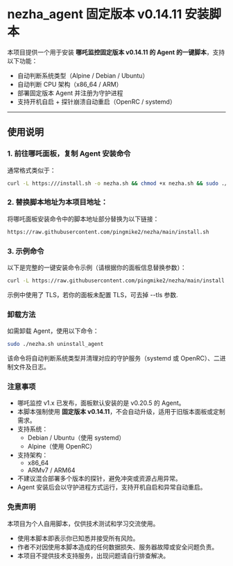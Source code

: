 # nezha_agent 固定版本 v0.14.11 安装脚本

本项目提供一个用于安装 **哪吒监控固定版本 v0.14.11 的 Agent 的一键脚本**，支持以下功能：

- 自动判断系统类型（Alpine / Debian / Ubuntu）
- 自动判断 CPU 架构（x86_64 / ARM）
- 部署固定版本 Agent 并注册为守护进程
- 支持开机自启 + 探针崩溃自动重启（OpenRC / systemd）

---

## 使用说明

### 1. 前往哪吒面板，复制 Agent 安装命令

通常格式类似于：

```bash
curl -L https:///install.sh -o nezha.sh && chmod +x nezha.sh && sudo ./nezha.sh install_agent <面板地址> <端口> <密钥> --tls
```

### 2. 替换脚本地址为本项目地址：

将哪吒面板安装命令中的脚本地址部分替换为以下链接：

```bash
https://raw.githubusercontent.com/pingmike2/nezha/main/install.sh
```

### 3. 示例命令

以下是完整的一键安装命令示例（请根据你的面板信息替换参数）：

```bash
curl -L https://raw.githubusercontent.com/pingmike2/nezha/main/install.sh -o install.sh && chmod +x install.sh && sudo ./install.sh install_agent nezha.xxxx.nyc.mn 443 hZzhvVnS4JuecsZ --tls
```

示例中使用了 TLS，若你的面板未配置 TLS，可去掉 --tls 参数.


### 卸载方法

如需卸载 Agent，使用以下命令：

```bash
sudo ./nezha.sh uninstall_agent
```

该命令将自动判断系统类型并清理对应的守护服务（systemd 或 OpenRC）、二进制文件及日志。

### 注意事项

- 哪吒监控 v1.x 已发布，面板默认安装的是 v0.20.5 的 Agent。
- 本脚本强制使用 **固定版本 v0.14.11**，不会自动升级，适用于旧版本面板或定制需求。
- 支持系统：
  - Debian / Ubuntu（使用 systemd）
  - Alpine（使用 OpenRC）
- 支持架构：
  - x86_64
  - ARMv7 / ARM64
- 不建议混合部署多个版本的探针，避免冲突或资源占用异常。
- Agent 安装后会以守护进程方式运行，支持开机自启和异常自动重启。


### 免责声明

本项目为个人自用脚本，仅供技术测试和学习交流使用。

- 使用本脚本即表示你已知悉并接受所有风险。
- 作者不对因使用本脚本造成的任何数据损失、服务器故障或安全问题负责。
- 本项目不提供技术支持服务，出现问题请自行排查解决。
